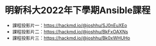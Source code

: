 # 明新科大2022年下學期Ansible課程

* 課程投影片一：https://hackmd.io/@joshhu/SJ0nEuXEo
* 課程投影片二：https://hackmd.io/@joshhu/BkFxOAXNs
* 課程投影片三：https://hackmd.io/@joshhu/Bk0xWHUHo

